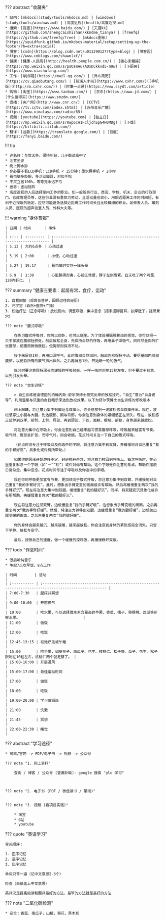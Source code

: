 
??? abstract "收藏夹"

    * 站内：[mkdocs](study/tools/mkdocs.md) | [windows](study/tools/windows.md) | [高度近视](health/高度近视.md)
    * 搜索：[百度](https://www.baidu.com/) | [天涯kk](https://github.com/shengcaishizhan/kkndme_tianya) | [freefq](https://github.com/freefq/free) | [mkdocs图标](https://squidfunk.github.io/mkdocs-material/setup/setting-up-the-footer/?h=extra+social)
    * 博客：[csdn](https://blog.csdn.net/u011290127?type=blog) | [博客园](https://www.cnblogs.com/shawnlxf/)
    * 健康：[健康-人民网](http://health.people.com.cn/) | [强心复健操](https://mp.weixin.qq.com/s/poOsmAu7AOxDCkkvd5-m9w) | [下厨房](https://www.xiachufang.com/)
    * 工作：[QQ邮箱](https://mail.qq.com/) | [乔布简历](https://cv.qiaobutang.com/) | [慈溪人才网](https://www.cxhr.com/)([手机版](http://m.cxhr.com/)) | [时事一点通](https://www.ssydt.com/article)
    * 购物：[淘宝](https://www.taobao.com/) | [京东](https://www.jd.com/) | [什么值得买](https://www.smzdm.com/)
    * 直播：[央广网](http://www.cnr.cn/) | [CCTV](https://tv.cctv.com/index.shtml) | [苏州音乐广播](https://www.ximalaya.com/radio/65)
    * 视频：[youtube](https://youtube.com) | [独立日](https://mp.weixin.qq.com/s/Rwp6cA1FCljchSpG4H0MDg) | [下载](https://bilibili.iiilab.com/)
    * 翻译：[谷歌](https://translate.google.com/) | [百度](https://fanyi.baidu.com/)

!!! tip

    * 许名祥：与世无争，保持年轻，儿子都读高中了
    * 注意坐姿
    * 晚上脚水肿
    * 非必要不看LCD手机：LCD手机 < 15分钟；墨水屏手机 < 2小时
    * 看电脑多眨眼，多活动脚趾，对扣手指
    * 不买立省100%，等等党永远不亏
    * 世界：虚拟矩阵
    * 高度近视的人应选择室内工作的职业。如一般服务行业、商店、学校、机关、企业的行政部门、仓库管理员等，这些行业没有重体力劳动，且活动量也较小，用眼近距离工作的时间短，有利于近视眼的稳定。应尽可能避免选择近距离工作时间长且比较精细的职业。如修表人员、雕刻人员、医院的超声波室人员、外科大夫等。

!!! warning "身体警报"

    | 日期 | 时间      | 事件                                                                  |
    | :--- | :-------- | :-------------------------------------------------------------------- |
    | 5.13 | 大约6点多 | 心动过速                                                              |
    | 5.19 | 2:00      | 小便，心动过速                                                        |
    | 5.27 | 19:17     | 看电脑时突然一阵头晕                                                  |
    | 6.9  | 1:30      | 心脏跳得厉害，心前区难受，脖子左侧发紧。白天吃了两个鸡蛋，120克虾仁。 |

??? summary "健康三要素：起居有常，食疗，运动"

    1. 自我同情（观世音菩萨，回顾过往的经历）
    2. 元宇宙（自然+医院+广播）
    3. 松弛疗法（正念呼吸）：放松肌肉，调整呼吸，集中意念（措手搓脚搓耳，按摩肚子，搓涌泉穴）

    ??? note "腹式呼吸"

        在练习腹式呼吸时，你可以仰卧，也可以端坐。为了体验横膈膜移动的感觉，你可以把一只手掌放在腹部肚脐处，然后放松全身，先保持自然的呼吸，再用鼻子深吸气，同时尽量向外扩张腹部，使腹部微微鼓起，但胸部则保持不动。

        接下来屏息1秒，再用口深呼气，此时腹部自然凹陷，胸部仍然保持不动，要尽量向内收缩腹部，以便将所有的废气排出体外。之后再屏息1秒，开始新一轮的吸气。 

        练习时要注意保持深长而缓慢的呼吸频率，一呼一吸时间在15秒左右，但不要过于刻意，以免引发头晕。

    ??? note "自生训练"

        > 自生训练是由德国的约翰内斯·舒尔茨博士研究出来的放松技巧。“自生”意为“自身诱导”，利用温暖与沉重的自我暗示来达到放松效果。以下为舒尔茨博士自生训练的修改版本： 

        闭上眼睛，将注意力集中到脚趾与双脚上，你会感觉到一波放松感自双脚传出。现在，放松感穿过小腿与大腿，到达腹部、胸与背部，你会注意到身体的紧绷感正在消失。现在，放松感正延伸到双手、前臂、上臂、肩部，再到颈部、下巴、面颊、眼睛、前额，身体越来越放松。 

        将注意力集中在呼吸上，你会注意到自己越来越习惯靠腹部呼吸，呼吸越来越富有节奏。吸气时，腹部会扩张，而呼气时，则会收缩。花点时间关注一下自己的腹式呼吸。 

        （花点时间专注于呼吸以及你选中的字眼。将注意力集中到双臂，并缓慢地对自己重复“我的手臂好沉”，具象化或许有所帮助。）

        如果你的思绪开始游移不定，轻轻抛开杂念，将注意力拉回到呼吸上。每次呼吸时，在心里重复默念一个字眼（如“一”“松”）或许对你有帮助。这个字眼是你注意的焦点，帮助你摆脱日常杂念，集中意念。花点时间专注于呼吸以及你选中的字眼。 

        现在你的呼吸更加富有节奏，更加倾向于腹式呼吸，将注意力集中到双臂，并缓慢地对自己重复“我的手臂好沉”。此时，想象出手臂变重的画面或许有帮助。然后再缓慢重复两次“我的手臂好沉”。现在将注意力集中到双腿，缓慢重复“我的腿好沉”。同样，将双腿变沉具象化或许有所帮助，再缓慢重复两次“我的腿好沉”。 

        现在将注意力拉回双臂，边缓慢重复“我的手臂好暖”，边想象出手臂变暖的画面，之后再重复两次“我的手臂好暖”。然后，将注意力转移到双腿，边缓慢重复“我的腿好暖”。边想象出腿变暖的画面，之后再重复两次“我的腿好暖”。

        你的身体会越来越沉，越来越暖，越来越放松。你会注意到身体的紧张感完全消失，只留下平静、放松与安宁。 

        最后，按照自己的速度，做一个缓慢的深呼吸，再慢慢睁开双眼。 


??? todo "作息时间"

    * 饭后听纯音乐
    * 争取7点吃早饭，8点工作

    | 时间        | 活动                                                                                                 |
    | :---------- | :--------------------------------------------------------------------------------------------------- |
    | 7:00-7:30   | 起床并冥想                                                                                           |
    | 9:00-10:00  | 开窗换气                                                                                             |
    | 10:00       | 吃水果，可以选择维生素含量高的苹果、香蕉、橘子、猕猴桃、西瓜等新鲜水果。                             |
    | 11:00       | 做饭                                                                                                 |
    | 12:00       | 吃饭                                                                                                 |
    | 12:45-13:15 | 松弛疗法或午睡                                                                                       |
    | 15:00       | 吃坚果，如葵花子、南瓜子、花生、核桃仁、松子等。瓜子、花生、松子限制在10粒左右，核桃仁两个就足够了。 |
    | 15:00-16:00 | 开窗通风                                                                                             |
    | 15:00-17:00 | 最佳运动时间                                                                                         |
    | 17:00       | 做饭                                                                                                 |
    | 18:00       | 吃饭                                                                                                 |
    | 19:00-20:00 | 学习或锻炼                                                                                           |
    | 21:00       | 洗漱                                                                                                 |
    | 21:45       | 冥想                                                                                                 |
    | 22:00-22:30 | 睡觉                                                                                                 |


??? abstract "学习途径"

    * 搜索/官网 -> PDF/电子书 -> 视频 -> 公众号 

    ??? note "1. 网上资料"

        查询 / 博客 / 公众号 (查漏补缺): google 搜索 "plc 学习"



    ??? note "2. 电子书 (PDF / 微信读书 / 掌阅)"


    ??? note "3. 视频 (看项目实践)"

        * 淘宝
        * B站
        * youtube

??? quote "英语学习"

    背词顺序：

    1. 正序记忆
    2. 逆序记忆
    3. 乱序记忆

    单词只背一遍（记中文意思2-3个）

    检查（白纸盖上中文意思）

    英译汉是提高阅读和翻译最好的方法，最笨的方法就是最好的方法

??? note "二氧化硫检测"

    * 安全：香菇，南瓜子，山楂，菊花，黑木耳